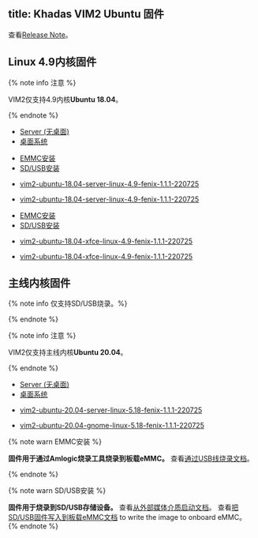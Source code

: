 title: Khadas VIM2 Ubuntu 固件
---

查看[Release Note](Vim2UbuntuFirmwareReleaseNote.html)。

## Linux 4.9内核固件

{% note info 注意 %}

VIM2仅支持4.9内核**Ubuntu 18.04**。

{% endnote %}


<ul class="nav nav-tabs" id="myTab" role="tablist">
  <li class="nav-item" role="presentation">
    <a class="nav-link active" id="server-tab" data-toggle="tab" href="#server" role="tab" aria-controls="server" aria-selected="true">Server (无桌面)</a>
  </li>
  <li class="nav-item" role="presentation">
    <a class="nav-link" id="desktop-tab" data-toggle="tab" href="#desktop" role="tab" aria-controls="desktop" aria-selected="false">桌面系统</a>
  </li>
</ul>
<div class="tab-content" id="myTabContent">
<div class="tab-pane fade show active" id="server" role="tabpanel" aria-labelledby="server-tab">

<ul class="nav nav-tabs" id="myTab" role="tablist">
  <li class="nav-item" role="presentation">
    <a class="nav-link active" id="emmc-tab" data-toggle="tab" href="#emmc" role="tab" aria-controls="emmc" aria-selected="true">EMMC安装</a>
  </li>
  <li class="nav-item" role="presentation">
    <a class="nav-link" id="sd-tab" data-toggle="tab" href="#sd" role="tab" aria-controls="sd" aria-selected="false">SD/USB安装</a>
  </li>
</ul>
<div class="tab-content" id="myTabContent">
<div class="tab-pane fade show active" id="emmc" role="tabpanel" aria-labelledby="emmc-tab">

* [vim2-ubuntu-18.04-server-linux-4.9-fenix-1.1.1-220725](https://dl.khadas.com/firmware/VIM2/Ubuntu/EMMC/vim2-ubuntu-18.04-server-linux-4.9-fenix-1.1.1-220725-emmc.img.xz)

</div>
<div class="tab-pane fade show" id="sd" role="tabpanel" aria-labelledby="sd-tab">

* [vim2-ubuntu-18.04-server-linux-4.9-fenix-1.1.1-220725](https://dl.khadas.com/firmware/VIM2/Ubuntu/SD_USB/vim2-ubuntu-18.04-server-linux-4.9-fenix-1.1.1-220725.img.xz)

</div>
</div>

</div>
<div class="tab-pane fade show" id="desktop" role="tabpanel" aria-labelledby="desktop-tab">

<ul class="nav nav-tabs" id="myTab" role="tablist">
  <li class="nav-item" role="presentation">
    <a class="nav-link active" id="emmc2-tab" data-toggle="tab" href="#emmc2" role="tab" aria-controls="emmc2" aria-selected="true">EMMC安装</a>
  </li>
  <li class="nav-item" role="presentation">
    <a class="nav-link" id="sd2-tab" data-toggle="tab" href="#sd2" role="tab" aria-controls="sd2" aria-selected="false">SD/USB安装</a>
  </li>
</ul>
<div class="tab-content" id="myTabContent">
<div class="tab-pane fade show active" id="emmc2" role="tabpanel" aria-labelledby="emmc2-tab">

* [vim2-ubuntu-18.04-xfce-linux-4.9-fenix-1.1.1-220725](https://dl.khadas.com/firmware/VIM2/Ubuntu/EMMC/vim2-ubuntu-18.04-xfce-linux-4.9-fenix-1.1.1-220725-emmc.img.xz)


</div>
<div class="tab-pane fade show" id="sd2" role="tabpanel" aria-labelledby="sd2-tab">

* [vim2-ubuntu-18.04-xfce-linux-4.9-fenix-1.1.1-220725](https://dl.khadas.com/firmware/VIM2/Ubuntu/SD_USB/vim2-ubuntu-18.04-xfce-linux-4.9-fenix-1.1.1-220725.img.xz)

</div>
</div>


</div>
</div>

## 主线内核固件

{% note info 仅支持SD/USB烧录。%}


{% endnote %}

{% note info 注意 %}

VIM2仅支持主线内核**Ubuntu 20.04**。

{% endnote %}


<ul class="nav nav-tabs" id="myTab" role="tablist">
  <li class="nav-item" role="presentation">
    <a class="nav-link active" id="server2-tab" data-toggle="tab" href="#server2" role="tab" aria-controls="server2" aria-selected="true">Server (无桌面)</a>
  </li>
  <li class="nav-item" role="presentation">
    <a class="nav-link" id="desktop2-tab" data-toggle="tab" href="#desktop2" role="tab" aria-controls="desktop2" aria-selected="false">桌面系统</a>
  </li>
</ul>
<div class="tab-content" id="myTabContent">
<div class="tab-pane fade show active" id="server2" role="tabpanel" aria-labelledby="server2-tab">

* [vim2-ubuntu-20.04-server-linux-5.18-fenix-1.1.1-220725](https://dl.khadas.com/firmware/VIM2/Ubuntu/SD_USB/vim2-ubuntu-20.04-server-linux-5.18-fenix-1.1.1-220725.img.xz)

</div>
<div class="tab-pane fade show" id="desktop2" role="tabpanel" aria-labelledby="desktop2-tab">

* [vim2-ubuntu-20.04-gnome-linux-5.18-fenix-1.1.1-220725](https://dl.khadas.com/firmware/VIM2/Ubuntu/SD_USB/vim2-ubuntu-20.04-gnome-linux-5.18-fenix-1.1.1-220725.img.xz)

</div>
</div>

{% note warn EMMC安装 %}

**固件用于通过Amlogic烧录工具烧录到板载eMMC。**
查看[通过USB线烧录文档](/zh-cn/vim1/UpgradeViaUSBCable.html)。

{% endnote %}

{% note warn SD/USB安装 %}

**固件用于烧录到SD/USB存储设备。**
查看[从外部媒体介质启动文档](/zh-cn/vim1/BootFromExtMedia.html)。
查看[把SD/USB固件写入到板载eMMC文档](/zh-cn/vim1/HowToWriteSDImageToEmmc.html) to write the image to onboard eMMC。
{% endnote %}
